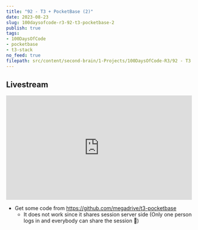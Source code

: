```yaml
---
title: "92 - T3 + PocketBase (2)"
date: 2023-08-23
slug: 100daysofcode-r3-92-t3-pocketbase-2
publish: true
tags:
- 100DaysOfCode
- pocketbase
- t3-stack
no_feed: true
filepath: src/content/second-brain/1-Projects/100DaysOfCode-R3/92 - T3 + PocketBase (2).md
---
```


## Livestream

<iframe width="100%" style="aspect-ratio: 16 / 9;" src="https://www.youtube.com/embed/pfOnp91NeSo" title="YouTube video player" frameborder="0" allow="accelerometer; autoplay; clipboard-write; encrypted-media; gyroscope; picture-in-picture; web-share" allowfullscreen></iframe>

* Get some code from https://github.com/megadrive/t3-pocketbase
  * It does not work since it shares session server side (Only one person logs in and everybody can share the session 🤨)
